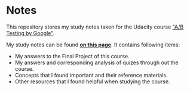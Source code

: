 # Notes

This repository stores my study notes taken for the Udacity course ["A/B Testing by Google"](https://www.udacity.com/course/ab-testing--ud257-certified).

My study notes can be found [**on this page**](https://ywang89.github.io/udacity_ab_testing_by_google/). It contains following items:

* My answers to the Final Project of this course.
* My answers and corresponding analysis of quizes through out the course.
* Concepts that I found important and their reference materials.
* Other resources that I found helpful when studying the course.

